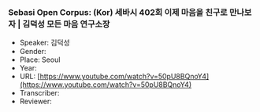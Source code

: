 ### Sebasi Open Corpus: (Kor) 세바시 402회 이제 마음을 친구로 만나보자 | 김덕성 모든 마음 연구소장

- Speaker: 김덕성
- Gender: 
- Place: Seoul
- Year: 
- URL: [https://www.youtube.com/watch?v=50pU8BQnoY4](https://www.youtube.com/watch?v=50pU8BQnoY4)
- Transcriber: 
- Reviewer: 


